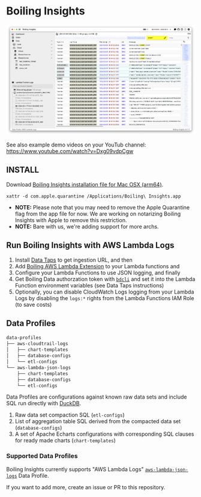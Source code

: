 # Boiling Insights

<p align="center">
  <img src="img/2024-09-11__BoilingInsights_screenshot.png" title="Boiling Insights Example Screenshot">
</p>

See also example demo videos on your YouTub channel: https://www.youtube.com/watch?v=Dxg09vdpCgw

## INSTALL

Download [Boiling Insights installation file for Mac OSX (arm64)](BoilingInsights-0.7.4-arm64.dmg).

```shell
xattr -d com.apple.quarantine /Applications/Boiling\ Insights.app
```

- **NOTE:** Please note that you may need to remove the Apple Quarantine flag from the app file for now. We are working on notarizing Boiling Insights with Apple to remove this restriction.
- **NOTE:** Bare with us, we're adding support for more archs.

## Run Boiling Insights with AWS Lambda Logs

1. Install [Data Taps](https://github.com/boilingdata/data-taps-template) to get ingestion URL, and then
2. Add [Boiling AWS Lambda Extension](https://github.com/dforsber/data-taps-lambda-extension) to your Lambda functions and
3. Configure your Lambda Functions to use JSON logging, and finally
4. Get Boiling Data authorzation token with [`bdcli`](https://github.com/boilingdata/boilingdata-bdcli) and set it into the Lambda Function environment variables (see Data Taps instructions)
5. Optionally, you can disable CloudWatch Logs logging from your Lambda Logs by disabling the `logs:*` rights from the Lambda Functions IAM Role (to save costs)

## Data Profiles

```shell
data-profiles
├── aws-cloudtrail-logs
│   ├── chart-templates
│   ├── database-configs
│   └── etl-configs
└── aws-lambda-json-logs
    ├── chart-templates
    ├── database-configs
    └── etl-configs
```

Data Profiles are configurations against known raw data sets and include SQL run directly with [DuckDB](https://www.duckdb.org/).

1. Raw data set compaction SQL (`etl-configs`)
2. List of aggregation table SQL derived from the compacted data set (`database-configs`)
3. A set of Apache Echarts configurations with corresponding SQL clauses for ready made charts (`chart-templates`)

### Supported Data Profiles

Boiling Insights currently supports "AWS Lambda Logs" [`aws-lambda-json-logs`](data-profiles/aws-lambda-json-logs/) Data Profile.

If you want to add more, create an issue or PR to this repository.
